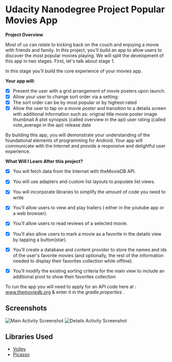 # Udacity Nanodegree Project Popular Movies App

**Project Overview**

Most of us can relate to kicking back on the couch and enjoying a movie with friends and family. In this project, you’ll build an app to allow users to discover the most popular movies playing. We will split the development of this app in two stages. First, let's talk about stage 1.

In this stage you’ll build the core experience of your movies app.

**Your app will:**

- [x] Present the user with a grid arrangement of movie posters upon launch.
- [x] Allow your user to change sort order via a setting:
- [x] The sort order can be by most popular or by highest-rated
- [x] Allow the user to tap on a movie poster and transition to a details screen with additional information such as:
      original title
      movie poster image thumbnail
      A plot synopsis (called overview in the api)
      user rating (called vote_average in the api)
      release date
    
By building this app, you will demonstrate your understanding of the foundational elements of programming for Android. Your app will communicate with the Internet and provide a responsive and delightful user experience.

**What Will I Learn After this project?**

- [x] You will fetch data from the Internet with theMovieDB API.
- [x] You will use adapters and custom list layouts to populate list views.
- [x] You will incorporate libraries to simplify the amount of code you need to write
- [x] You’ll allow users to view and play trailers ( either in the youtube app or a web browser).
- [x] You’ll allow users to read reviews of a selected movie.
- [x] You’ll also allow users to mark a movie as a favorite in the details view by tapping a button(star).
- [x] You'll create a database and content provider to store the names and ids of the user's favorite movies (and optionally,                the rest of the information needed to display their favorites collection while offline).
- [x] You’ll modify the existing sorting criteria for the main view to include an additional pivot to show their favorites collection


To run the app you will need to apply for an API code here at : www.themoviedb.org & enter it in the <i> gradle.properties </i>.


## Screenshots

![Main Activity Screenshot](https://user-images.githubusercontent.com/25724955/46087597-9268bb00-c1a2-11e8-8ff7-c7c59bbb98a3.png)
![Details Activity Screenshot](https://user-images.githubusercontent.com/25724955/46087596-91378e00-c1a2-11e8-8330-e63286dde12e.png)

## Libraries Used

* [Volley](https://github.com/google/volley) 
* [Picasso](https://github.com/square/picasso) 

